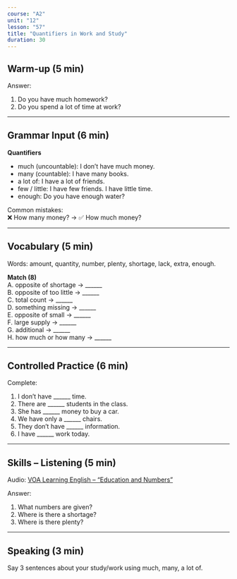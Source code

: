 ```yaml
---
course: "A2"
unit: "12"
lesson: "57"
title: "Quantifiers in Work and Study"
duration: 30
---
```


## Warm-up (5 min)
Answer:
1. Do you have much homework?  
2. Do you spend a lot of time at work?

-------

## Grammar Input (6 min)
**Quantifiers**  
- much (uncountable): I don’t have much money.  
- many (countable): I have many books.  
- a lot of: I have a lot of friends.  
- few / little: I have few friends. I have little time.  
- enough: Do you have enough water?  

Common mistakes:  
❌ How many money? → ✅ How much money?  

-------

## Vocabulary (5 min)
Words: amount, quantity, number, plenty, shortage, lack, extra, enough.  

**Match (8)**  
A. opposite of shortage → ______  
B. opposite of too little → ______  
C. total count → ______  
D. something missing → ______  
E. opposite of small → ______  
F. large supply → ______  
G. additional → ______  
H. how much or how many → ______  

-------

## Controlled Practice (6 min)
Complete:  
1. I don’t have ______ time.  
2. There are ______ students in the class.  
3. She has ______ money to buy a car.  
4. We have only a ______ chairs.  
5. They don’t have ______ information.  
6. I have ______ work today.  

-------

## Skills – Listening (5 min)
Audio: [VOA Learning English – “Education and Numbers”](https://learningenglish.voanews.com/)  

Answer:  
1. What numbers are given?  
2. Where is there a shortage?  
3. Where is there plenty?  

-------

## Speaking (3 min)
Say 3 sentences about your study/work using much, many, a lot of.
